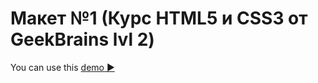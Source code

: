# Макет №1 (Курс HTML5 и CSS3 от GeekBrains lvl 2)

You can use this [demo ▶️](https://julia-kalyukh.github.io/website2_Product)
